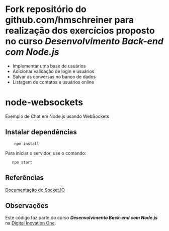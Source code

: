 # Fork repositório do github.com/hmschreiner para realização dos exercícios proposto no curso **_Desenvolvimento Back-end com Node.js_**

- Implementar uma base de usuários
- Adicionar validação de login e usuários
- Salvar as conversas no banco de dados
- Listagem de contatos e usuários online

# node-websockets
Exemplo de Chat em Node.js usando WebSockets

## Instalar dependências
```
    npm install
```

Para iniciar o servidor, use o comando:

```
   npm start
```

## Referências
[Documentação do Socket.IO](https://socket.io)

## Observações
Este código faz parte do curso **_Desenvolvimento Back-end com Node.js_** na [Digital Inovation One](https://digitalinnovation.one/cursos/desenvolvimento-back-end-com-nodejs).
